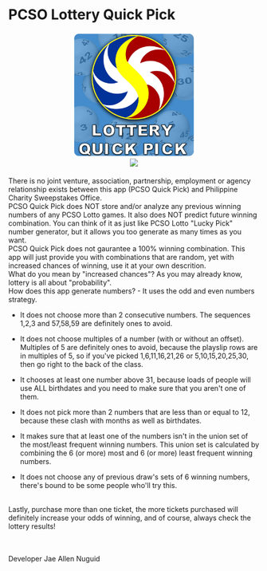 # PCSO Lottery Quick Pick
<center>
<a href="https://github.com/JaeNuguid">
  <img src="https://github.com/JaeNuguid/PCSO-Quick-Pick/blob/master/app/src/main/res/drawable/ic_logo.png?raw=true" width="250" height="250"/>
  <br>
</a>
  <a href="https://github.com/JaeNuguid/PCSO-Quick-Pick/releases/download/v1/PCSO.Lottery.Quick.Pick.apk">
  <img src="https://image.ibb.co/bTPq3G/pcso.png"/>
</a>
  </center>
<br>
There is no joint venture, association, partnership, employment or agency relationship exists between this app (PCSO Quick Pick) and Philippine Charity Sweepstakes Office.
<br>
PCSO Quick Pick does NOT store and/or analyze any previous winning numbers of any PCSO Lotto games. It also does NOT predict future winning combination. You can think of it as just like PCSO Lotto "Lucky Pick" number generator, but it allows you too generate as many times as you want.
<br>
PCSO Quick Pick does not gaurantee a 100% winning combination. This app will just provide you with combinations that are random, yet with increased chances of winning, use it at your own descrition.
<br>
What do you mean by "increased chances"?
As you may already know, lottery is all about "probability". 
<br>
How does this app generate numbers?
- It uses the odd and even numbers strategy.

- It does not choose more than 2 consecutive numbers. The sequences 1,2,3 and 57,58,59 are definitely ones to avoid.

- It does not choose multiples of a number (with or without an offset). Multiples of 5 are definitely ones to avoid, because the playslip rows are in multiples of 5, so if you've picked 1,6,11,16,21,26 or 5,10,15,20,25,30, then go right to the back of the class.

- It chooses at least one number above 31, because loads of people will use ALL birthdates and you need to make sure that you aren't one of them.

- It does not pick more than 2 numbers that are less than or equal to 12, because these clash with months as well as birthdates.

- It makes sure that at least one of the numbers isn't in the union set of the most/least frequent winning numbers. This union set is calculated by combining the 6 (or more) most and 6 (or more) least frequent winning numbers.

- It does not choose any of previous draw's sets of 6 winning numbers, there's bound to be some people who'll try this.

<br>
Lastly, purchase more than one ticket, the more tickets purchased will definitely increase your odds of winning, and of course, always check the lottery results!

<br><br>
Developer
Jae Allen Nuguid
